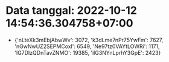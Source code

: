# Data tanggal: 2022-10-12 14:54:36.304758+07:00

* {'nLteXk3mEbjAbwWv': 3072, 'k3dLme7nPr75YwFm': 7627, 'nGwNwUZ2SEPMCoxl': 6549, 'Ne97tz0VAYtLOWRi': 1171, 'lG7DIzQDnTavZNMO': 19385, 'ilG3NYnLprhY3GpE': 2423}
